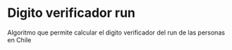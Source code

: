 # Digito verificador run
Algoritmo que permite calcular el digito verificador del run de las personas en Chile
